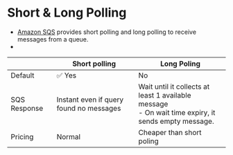 
# Short & Long Polling
- [Amazon SQS](https://aws.amazon.com/sqs/faqs/) provides short polling and long polling to receive messages from a queue. 
- 

|              | Short polling                           | Long Poling                                                                                            |
|--------------|-----------------------------------------|--------------------------------------------------------------------------------------------------------|
| Default      | :white_check_mark: Yes                  | No                                                                                                     |
| SQS Response | Instant even if query found no messages | Wait until it collects at least 1 available message<br/>- On wait time expiry, it sends empty message. |
| Pricing      | Normal                                  | Cheaper than short poling                                                                              |
